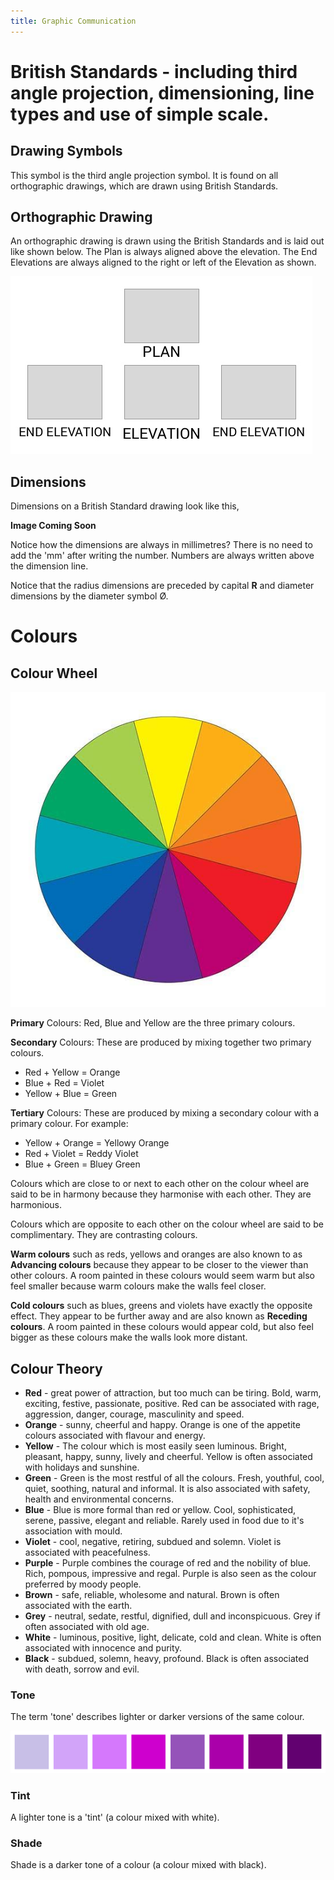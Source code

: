 ```yaml
---
title: Graphic Communication
---
```


# British Standards - including third angle projection, dimensioning, line types and use of simple scale.

## Drawing Symbols
This symbol is the third angle projection symbol. It is found on all orthographic drawings, which are drawn using British Standards.

## Orthographic Drawing
An orthographic drawing is drawn using the British Standards and is laid out like shown below. The Plan is always aligned above the elevation. The End Elevations are always aligned to the right or left of the Elevation as shown.

![Orthographic Drawing Example](./orthographic-drawing.jpg)

## Dimensions
Dimensions on a British Standard drawing look like this,

**Image Coming Soon**

Notice how the dimensions are always in millimetres? There is no need to add the 'mm' after writing the number. Numbers are always written above the dimension line.

Notice that the radius dimensions are preceded by capital **R** and diameter dimensions by the diameter symbol Ø.

# Colours

## Colour Wheel

![Colour Wheel](./colour-wheel.jpg)

**Primary** Colours: Red, Blue and Yellow are the three primary colours.

**Secondary** Colours: These are produced by mixing together two primary colours.

* Red + Yellow = Orange
* Blue + Red = Violet
* Yellow + Blue = Green

**Tertiary** Colours: These are produced by mixing a secondary colour with a primary colour. For example:

* Yellow + Orange = Yellowy Orange
* Red + Violet = Reddy Violet
* Blue + Green = Bluey Green

Colours which are close to or next to each other on the colour wheel are said to be in harmony because they harmonise with each other. They are harmonious.

Colours which are opposite to each other on the colour wheel are said to be complimentary. They are contrasting colours.

**Warm colours** such as reds, yellows and oranges are also known to as **Advancing colours** because they appear to be closer to the viewer than other colours. A room painted in these colours would seem warm but also feel smaller because warm colours make the walls feel closer.

**Cold colours** such as blues, greens and violets have exactly the opposite effect. They appear to be further away and are also known as **Receding colours**. A room painted in these colours would appear cold, but also feel bigger as these colours make the walls look more distant.

## Colour Theory

* **Red** - great power of attraction, but too much can be tiring. Bold, warm, exciting, festive, passionate, positive. Red can be associated with rage, aggression, danger, courage, masculinity and speed.
* **Orange** - sunny, cheerful and happy. Orange is one of the appetite colours associated with flavour and energy.
* **Yellow** - The colour which is most easily seen luminous. Bright, pleasant, happy, sunny, lively and cheerful. Yellow is often associated with holidays and sunshine.
* **Green** - Green is the most restful of all the colours. Fresh, youthful, cool, quiet, soothing, natural and informal. It is also associated with safety, health and environmental concerns.
* **Blue** - Blue is more formal than red or yellow. Cool, sophisticated, serene, passive, elegant and reliable. Rarely used in food due to it's association with mould.
* **Violet** - cool, negative, retiring, subdued and solemn. Violet is associated with peacefulness.
* **Purple** - Purple combines the courage of red and the nobility of blue. Rich, pompous, impressive and regal. Purple is also seen as the colour preferred by moody people.
* **Brown** - safe, reliable, wholesome and natural. Brown is often associated with the earth.
* **Grey** - neutral, sedate, restful, dignified, dull and inconspicuous. Grey if often associated with old age.
* **White** - luminous, positive, light, delicate, cold and clean. White is often associated with innocence and purity.
* **Black** - subdued, solemn, heavy, profound. Black is often associated with death, sorrow and evil.

### Tone
The term 'tone' describes lighter or darker versions of the same colour.

![Colour Tone Example](./colour-tone.png)

### Tint
A lighter tone is a 'tint' (a colour mixed with white).

### Shade
Shade is a darker tone of a colour (a colour mixed with black).
